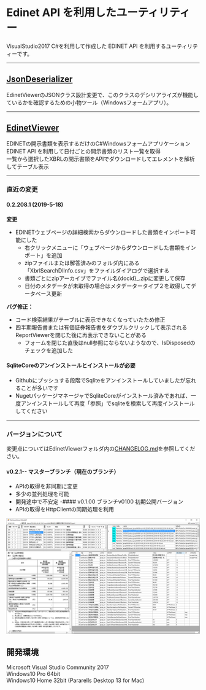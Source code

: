 # Edinet API を利用したユーティリティー
VisualStudio2017 C#を利用して作成した EDINET API を利用するユーティリティーです。
***

## [JsonDeserializer](https://github.com/yomibitosirazu/EdinetUtility/tree/master/JsonDeserializer/JsonDeserializer)
EdinetViewerのJSONクラス設計変更で、このクラスのデシリアライズが機能しているかを確認するための小物ツール（Windowsフォームアプリ）。
***

## [EdinetViewer](https://github.com/yomibitosirazu/EdinetUtility/tree/master/EdinetViewer)
EDINETの開示書類を表示するだけのC#Windowsフォームアプリケーション  
EDINET API を利用して日付ごとの開示書類のリスト一覧を取得  
一覧から選択したXBRLの開示書類をAPIでダウンロードしてエレメントを解析してテーブル表示

***
### 直近の変更   
#### 0.2.208.1  (2019-5-18)

**変更**
- EDINETウェブページの詳細検索からダウンロードした書類をインポート可能にした
    - 右クリックメニューに「ウェブページからダウンロードした書類をインポート」を追加
    - zipファイルまたは解答済みのフォルダ内にある「XbrlSearchDlInfo.csv」をファイルダイアログで選択する
    - 書類ごとにzipアーカイブでファイル名{docid}_.zipに変更して保存
    - 日付のメタデータが未取得の場合はメタデータータイプ２を取得してデータベース更新

**バグ修正：**
- コード検索結果がテーブルに表示できなくなっていたため修正
- 四半期報告書または有価証券報告書をダウブルクリックして表示されるReportViewerを閉じた後に再表示できないことがある
    - フォームを閉じた直後はnull参照にならないようなので、IsDisposedのチェックを追加した 




#### SqliteCoreのアンインストールとインストールが必要
- Githubにプッシュする段階でSqliteをアンインストールしていましたが忘れることが多いです
- NugetパッケージマネージャでSqliteCoreがインストール済みであれば、一度アンインストールして再度「参照」でsqliteを検索して再度インストールしてください
***

### バージョンについて
変更点についてはEdinetViewerフォルダ内の[CHANGELOG.md](EdinetViewer/CHANGELOG.md)を参照してください。
#### v0.2.1-- マスターブランチ（現在のブランチ）
- APIの取得を非同期に変更
- 多少の並列処理を可能
- 開発途中で不安定
-#### v0.1.00 ブランチv0100 初期公開バージョン
- APIの取得をHttpClientの同期処理を利用

<img src="https://github.com/yomibitosirazu/EdinetUtility/blob/master/EdinetViewer/images/DisclosureViewer.png">

## 開発環境
Microsoft Visual Studio Community 2017   
Windows10 Pro 64bit  
Windows10 Home 32bit (Pararells Desktop 13 for Mac)
